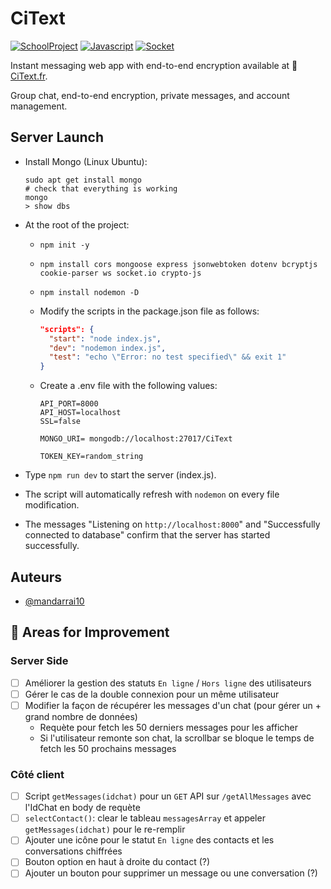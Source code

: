 # CiText

[![SchoolProject](https://img.shields.io/badge/School-project-83BD75?labelColor=B4E197&style=for-the-badge)]()
[![Javascript](https://img.shields.io/badge/Made%20with-Javascript-B22727?labelColor=EE5007&style=for-the-badge)]()
[![Socket](https://img.shields.io/badge/Uses-Socket.io-E4AEC5?labelColor=FFC4DD&style=for-the-badge)]()

Instant messaging web app with end-to-end encryption available at 🔗 [CiText.fr](https://CiText.fr).

Group chat, end-to-end encryption, private messages, and account management.

## Server Launch

- Install Mongo (Linux Ubuntu):
  
  ```shell
  sudo apt get install mongo
  # check that everything is working
  mongo
  > show dbs
  ```

- At the root of the project:
  - `npm init -y`
  - `npm install cors mongoose express jsonwebtoken dotenv bcryptjs cookie-parser ws socket.io crypto-js`
  - `npm install nodemon -D`
  - Modify the scripts in the package.json file as follows:
    
    ```json
    "scripts": {
      "start": "node index.js",
      "dev": "nodemon index.js",
      "test": "echo \"Error: no test specified\" && exit 1"
    }
    ```

  - Create a .env file with the following values:

    ```env
    API_PORT=8000
    API_HOST=localhost
    SSL=false

    MONGO_URI= mongodb://localhost:27017/CiText

    TOKEN_KEY=random_string
    ```

- Type `npm run dev` to start the server (index.js).
- The script will automatically refresh with `nodemon` on every file modification.
- The messages "Listening on `http://localhost:8000`" and "Successfully connected to database" confirm that the server has started successfully.

## Auteurs

* [@mandarrai10](https://github.com/mandarrai10)

## 🚧 Areas for Improvement

### Server Side

- [ ] Améliorer la gestion des statuts `En ligne` / `Hors ligne` des utilisateurs
- [ ] Gérer le cas de la double connexion pour un même utilisateur 
- [ ] Modifier la façon de récupérer les messages d'un chat (pour gérer un + grand nombre de données)
  - Requète pour fetch les 50 derniers messages pour les afficher
  - Si l'utilisateur remonte son chat, la scrollbar se bloque le temps de fetch les 50 prochains messages

### Côté client

- [ ] Script `getMessages(idchat)` pour un `GET` API sur `/getAllMessages` avec l'IdChat en body de requète
- [ ] `selectContact()`: clear le tableau `messagesArray` et appeler `getMessages(idchat)` pour le re-remplir
- [ ] Ajouter une icône pour le statut `En ligne` des contacts et les conversations chiffrées
- [ ] Bouton option en haut à droite du contact (?)
- [ ] Ajouter un bouton pour supprimer un message ou une conversation (?)
